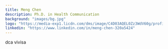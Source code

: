 ```yaml
---
title: Meng Chen
description: Ph.D. in Health Communication
background: "images/bg.jpg"
logo: "https://media-exp1.licdn.com/dms/image/C4D03AQEL0Zz3WdV60g/profile-displayphoto-shrink_200_200/0/1517241135068?e=1622073600&v=beta&t=Q_vCW1DDSmb1VmfXtCdiy-ZGOY5hBn6wggIErIqz5Rw"
linkedin: "https://www.linkedin.com/in/meng-chen-320a5424"
---
```

dca vivisa